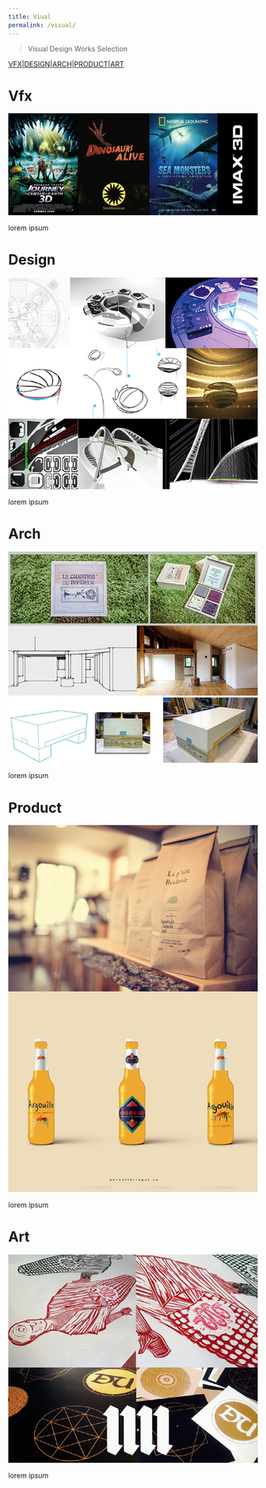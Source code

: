 ```yaml
---
title: Viual
permalink: /visual/
---
```


>Visual Design Works Selection

[VFX](#vfx)|[DESIGN](#design)|[ARCH](#arch)|[PRODUCT](#product)|[ART](#art)

# Vfx

![IMAGE](/images/VFX1.jpg)

lorem ipsum

# Design

![IMAGE](/images/DESIGN1.jpg)

lorem ipsum

# Arch

![IMAGE](/images/ARCH1.jpg)

lorem ipsum

# Product

![PRODUCT](/images/PRODUCT1.jpg)

lorem ipsum

# Art

![IMAGE](/images/ART1.jpg)

lorem ipsum











